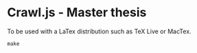 # Crawl.js - Master thesis
To be used with a LaTex distribution such as TeX Live or MacTex.

```
make
```
